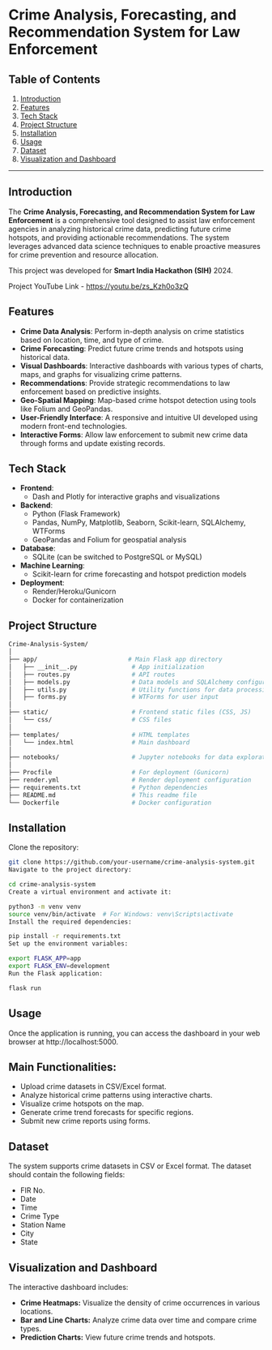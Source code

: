 # Crime Analysis, Forecasting, and Recommendation System for Law Enforcement

## Table of Contents
1. [Introduction](#introduction)
2. [Features](#features)
3. [Tech Stack](#tech-stack)
4. [Project Structure](#project-structure)
5. [Installation](#installation)
6. [Usage](#usage)
7. [Dataset](#dataset)
8. [Visualization and Dashboard](#visualization-and-dashboard)

---

## Introduction
The **Crime Analysis, Forecasting, and Recommendation System for Law Enforcement** is a comprehensive tool designed to assist law enforcement agencies in analyzing historical crime data, predicting future crime hotspots, and providing actionable recommendations. The system leverages advanced data science techniques to enable proactive measures for crime prevention and resource allocation.

This project was developed for **Smart India Hackathon (SIH)** 2024.

Project YouTube Link - https://youtu.be/zs_Kzh0o3zQ

## Features
- **Crime Data Analysis**: Perform in-depth analysis on crime statistics based on location, time, and type of crime.
- **Crime Forecasting**: Predict future crime trends and hotspots using historical data.
- **Visual Dashboards**: Interactive dashboards with various types of charts, maps, and graphs for visualizing crime patterns.
- **Recommendations**: Provide strategic recommendations to law enforcement based on predictive insights.
- **Geo-Spatial Mapping**: Map-based crime hotspot detection using tools like Folium and GeoPandas.
- **User-Friendly Interface**: A responsive and intuitive UI developed using modern front-end technologies.
- **Interactive Forms**: Allow law enforcement to submit new crime data through forms and update existing records.

## Tech Stack
- **Frontend**: 
  - Dash and Plotly for interactive graphs and visualizations
- **Backend**: 
  - Python (Flask Framework)
  - Pandas, NumPy, Matplotlib, Seaborn, Scikit-learn, SQLAlchemy, WTForms
  - GeoPandas and Folium for geospatial analysis
- **Database**: 
  - SQLite (can be switched to PostgreSQL or MySQL)
- **Machine Learning**: 
  - Scikit-learn for crime forecasting and hotspot prediction models
- **Deployment**: 
  - Render/Heroku/Gunicorn
  - Docker for containerization

## Project Structure
```bash
Crime-Analysis-System/
│
├── app/                         # Main Flask app directory
│   ├── __init__.py               # App initialization
│   ├── routes.py                 # API routes
│   ├── models.py                 # Data models and SQLAlchemy configuration
│   ├── utils.py                  # Utility functions for data processing
│   ├── forms.py                  # WTForms for user input
│
├── static/                       # Frontend static files (CSS, JS)
│   └── css/                      # CSS files
│
├── templates/                    # HTML templates
│   └── index.html                # Main dashboard
│
├── notebooks/                    # Jupyter notebooks for data exploration
│
├── Procfile                      # For deployment (Gunicorn)
├── render.yml                    # Render deployment configuration
├── requirements.txt              # Python dependencies
├── README.md                     # This readme file
└── Dockerfile                    # Docker configuration
```

## Installation
Clone the repository:
```bash
git clone https://github.com/your-username/crime-analysis-system.git
Navigate to the project directory:
```
```bash
cd crime-analysis-system
Create a virtual environment and activate it:
```
```bash
python3 -m venv venv
source venv/bin/activate  # For Windows: venv\Scripts\activate
Install the required dependencies:
```
```bash
pip install -r requirements.txt
Set up the environment variables:
```
```bash
export FLASK_APP=app
export FLASK_ENV=development
Run the Flask application:
```
```bash
flask run
```
## Usage
Once the application is running, you can access the dashboard in your web browser at http://localhost:5000.

## Main Functionalities:
- Upload crime datasets in CSV/Excel format.
- Analyze historical crime patterns using interactive charts.
- Visualize crime hotspots on the map.
- Generate crime trend forecasts for specific regions.
- Submit new crime reports using forms.


## Dataset
The system supports crime datasets in CSV or Excel format. The dataset should contain the following fields:
- FIR No.
- Date
- Time
- Crime Type
- Station Name
- City
- State

## Visualization and Dashboard
The interactive dashboard includes:
- **Crime Heatmaps:** Visualize the density of crime occurrences in various locations.
- **Bar and Line Charts:** Analyze crime data over time and compare crime types.
- **Prediction Charts:** View future crime trends and hotspots.

